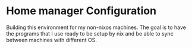 # Home manager Configuration

Building this environment for my non-nixos machines.
The goal is to have the programs that I use ready to be setup by nix and be able to sync between machines with different OS.
